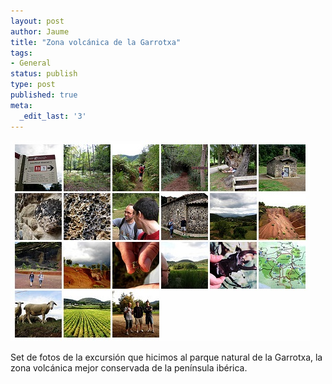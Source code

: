 ```yaml
---
layout: post
author: Jaume
title: "Zona volcánica de la Garrotxa"
tags:
- General
status: publish
type: post
published: true
meta:
  _edit_last: '3'
---
```

<a href="http://www.flickr.com/photos/lerion/sets/72157607282947477/"><img src="../images_posts/fotos_olot.jpg" alt="Fotos Olot" /></a>

Set de fotos de la excursión que hicimos al parque natural de la Garrotxa, la zona volcánica mejor conservada de la península ibérica.
